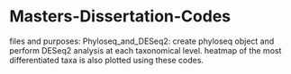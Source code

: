 # Masters-Dissertation-Codes
files and purposes:
Phyloseq_and_DESeq2: create phyloseq object and perform DESeq2 analysis at each taxonomical level. heatmap of the most differentiated taxa is also plotted using these codes. 
